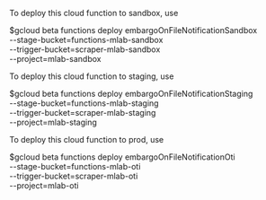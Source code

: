 To deploy this cloud function to sandbox, use

$gcloud beta functions deploy embargoOnFileNotificationSandbox \
     --stage-bucket=functions-mlab-sandbox \
     --trigger-bucket=scraper-mlab-sandbox \
     --project=mlab-sandbox
     
To deploy this cloud function to staging, use

$gcloud beta functions deploy embargoOnFileNotificationStaging \
    --stage-bucket=functions-mlab-staging \
    --trigger-bucket=scraper-mlab-staging \
    --project=mlab-staging
    
To deploy this cloud function to prod, use

$gcloud beta functions deploy embargoOnFileNotificationOti \
    --stage-bucket=functions-mlab-oti \
    --trigger-bucket=scraper-mlab-oti \
    --project=mlab-oti
